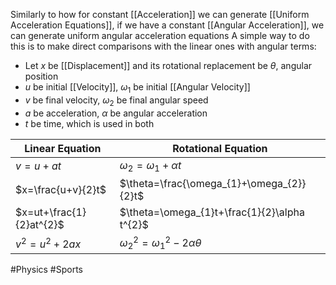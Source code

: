 Similarly to how for constant [[Acceleration]] we can generate [[Uniform Acceleration Equations]], if we have a constant [[Angular Acceleration]], we can generate uniform angular acceleration equations
A simple way to do this is to make direct comparisons with the linear ones with angular terms:
- Let $x$ be [[Displacement]] and its rotational replacement be $\theta$, angular position
- $u$ be initial [[Velocity]], $\omega_{1}$ be initial [[Angular Velocity]]
- $v$ be final velocity, $\omega_{2}$ be final angular speed
- $a$ be acceleration, $\alpha$ be angular acceleration
- $t$ be time, which is used in both

| Linear Equation          | Rotational Equation                           |
| ------------------------ | --------------------------------------------- |
| $v=u+at$                 | $\omega_{2}=\omega_{1}+\alpha t$              |
| $x=\frac{u+v}{2}t$       | $\theta=\frac{\omega_{1}+\omega_{2}}{2}t$     |
| $x=ut+\frac{1}{2}at^{2}$ | $\theta=\omega_{1}t+\frac{1}{2}\alpha t^{2}$  |
| $v^{2}=u^{2}+2ax$        | $\omega_{2}^{2}=\omega_{1}^{2}-2\alpha\theta$ |

#Physics #Sports 